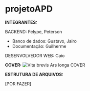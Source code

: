 # projetoAPD

**INTEGRANTES:**

BACKEND:
Felype,
Peterson


- Banco de dados: Gustavo, Jairo
- Documentação: Guilherme

DESENVOLVEDOR WEB:
Caio


**COVER:**
![Vita brevis Ars longa  COVER](https://user-images.githubusercontent.com/89306240/192055411-071b9599-1ee5-4f14-a5bb-b1607f7bb26e.jpg)

**ESTRUTURA DE ARQUIVOS:**

[POR FAZER]
